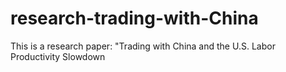 # research-trading-with-China
This is a research paper: "Trading with China and the U.S. Labor Productivity Slowdown
